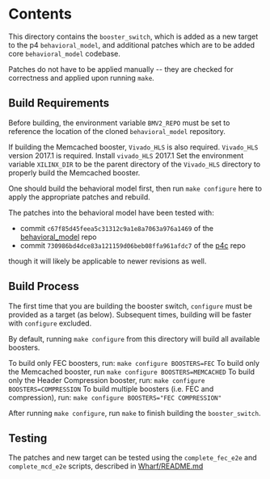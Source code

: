# Contents

This directory contains the `booster_switch`, which is added as a new target
to the p4 `behavioral_model`, and additional patches which are to be
added core `behavioral_model` codebase.

Patches do not have to be applied manually -- they are checked for correctness
and applied upon running `make`.


## Build Requirements

Before building, the environment variable `BMV2_REPO` must be set to reference
the location of the cloned `behavioral_model` repository.

If building the Memcached booster, `Vivado_HLS` is also required. `Vivado_HLS` version 2017.1 is required. 
Install `vivado_HLS` 2017.1 
Set the environment variable `XILINX_DIR` to be the parent directory
of the `Vivado_HLS` directory to properly build the Memcached booster.

One should build the behavioral model first, then run `make configure` here
to apply the appropriate patches and rebuild.

The patches into the behavioral model have been tested with:
* commit `c67f85d45feea5c31312c9a1e8a7063a976a1469` of the [behavioral_model](https://github.com/p4lang/behavioral-model/) repo
* commit `730986bd4dce83a121159d06beb08ffa961afdc7` of the [p4c](https://github.com/p4lang/p4c) repo

though it will likely be applicable to newer revisions as well.


## Build Process

The first time that you are building the booster switch, `configure` must be provided
as a target (as below). Subsequent times, building will be faster with `configure` excluded.

By default, running `make configure` from this directory will build all available boosters.

To build only FEC boosters, run:
`make configure BOOSTERS=FEC`
To build only the Memcached booster, run
`make configure BOOSTERS=MEMCACHED`
To build only the Header Compression booster, run:
`make configure BOOSTERS=COMPRESSION`
To build multiple boosters (i.e. FEC and compression), run:
`make configure BOOSTERS="FEC COMPRESSION"`

After running `make configure`, run `make` to finish building the `booster_switch`.

## Testing

The patches and new target can be tested using the `complete_fec_e2e` and
`complete_mcd_e2e` scripts, described in [Wharf/README.md](../../Wharf/README.md)
